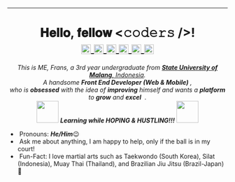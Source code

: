 <hr>
<h1 align="center">𝐇𝐞𝐥𝐥𝐨, 𝐟𝐞𝐥𝐥𝐨𝐰 <𝚌𝚘𝚍𝚎𝚛𝚜 />!
<br>
<a href="https://www.linkedin.com/in/fransahw/">
  <img align="center" alt="Frans @LinkedIN" width="22px" src="https://cdn.jsdelivr.net/npm/simple-icons@v3/icons/linkedin.svg" />
</a>
  <a href="mailto:franswinata6@gmail.com">
  <img align="center" alt="Frans @Mail" width="22px" src="https://cdn.jsdelivr.net/npm/simple-icons@v3/icons/gmail.svg" />
</a>
<a href="https://www.twitter.com/fransachmadhw/">
  <img align="center" alt="Frans @Twitter" width="22px" src="https://cdn.jsdelivr.net/npm/simple-icons@v3/icons/twitter.svg" />
</a>
<a href="https://www.instagram.com/fransachmadhw/">
  <img align="center" alt="Frans @Instagram" width="22px" src="https://cdn.jsdelivr.net/npm/simple-icons@v3/icons/instagram.svg" />
</a>
<a href="https://www.facebook.com/fransachmadhw/">
  <img align="center" alt="Frans @Facebook" width="22px" src="https://cdn.jsdelivr.net/npm/simple-icons@v3/icons/facebook.svg" />
</a>
<a href="https://www.youtube.com/c/FransGamingLow/">
  <img align="center" src="https://cdn.jsdelivr.net/npm/simple-icons@v3/icons/youtube.svg" alt="Frans @Youtube Profile" width="22px">
</a>
</h1>

<p align="center">
  <em>
    This is ME, Frans, a 3rd year undergraduate from <a href="https://um.ac.id/eng/"> <b>State University of Malang</b>, Indonesia</a>. <br>
    A handsome <b>Front End Developer (Web & Mobile)</b>&nbsp,<br>who is <b>obsessed</b>
    with the idea of <b>improving</b> himself and wants a <b>platform</b> to 
    <b>grow</b> and 
    <b>excel</b> &nbsp.
  </em> 
  <br>
  <img src="https://media.giphy.com/media/VgCDAzcKvsR6OM0uWg/giphy.gif" width="50" /> <b><i>Learning while HOPING & HUSTLING!!!</i></b> <img src="https://media.giphy.com/media/7j2hfyeVcDtf2/giphy.gif" width="50" />
</p>

- &nbsp;Pronouns: ***He/Him***😉
- &nbsp;Ask me about anything, I am happy to help, only if the ball is in my court!
- &nbsp;Fun-Fact: I love martial arts such as Taekwondo (South Korea), Silat (Indonesia), Muay Thai (Thailand), and Brazilian Jiu Jitsu (Brazil-Japan) 👊

